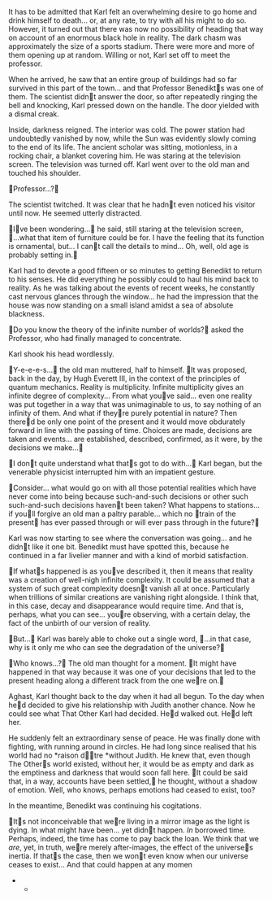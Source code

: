 It has to be admitted that Karl felt an overwhelming desire to go home and drink himself to death... or, at any rate, to try with all his might to do so. However, it turned out that there was now no possibility of heading that way on account of an enormous black hole in reality. The dark chasm was approximately the size of a sports stadium. There were more and more of them opening up at random. Willing or not, Karl set off to meet the professor.

When he arrived, he saw that an entire group of buildings had so far survived in this part of the town... and that Professor Benedikts was one of them. The scientist didnt answer the door, so after repeatedly ringing the bell and knocking, Karl pressed down on the handle. The door yielded with a dismal creak.

Inside, darkness reigned. The interior was cold. The power station had undoubtedly vanished by now, while the Sun was evidently slowly coming to the end of its life. The ancient scholar was sitting, motionless, in a rocking chair, a blanket covering him. He was staring at the television screen. The television was turned off. Karl went over to the old man and touched his shoulder.

Professor...?

The scientist twitched. It was clear that he hadnt even noticed his visitor until now. He seemed utterly distracted.

Ive been wondering... he said, still staring at the television screen, ...what that item of furniture could be for. I have the feeling that its function is ornamental, but... I cant call the details to mind... Oh, well, old age is probably setting in.

Karl had to devote a good fifteen or so minutes to getting Benedikt to return to his senses. He did everything he possibly could to haul his mind back to reality. As he was talking about the events of recent weeks, he constantly cast nervous glances through the window... he had the impression that the house was now standing on a small island amidst a sea of absolute blackness.

Do you know the theory of the infinite number of worlds? asked the Professor, who had finally managed to concentrate.

Karl shook his head wordlessly.

Y-e-e-e-s... the old man muttered, half to himself. It was proposed, back in the day, by Hugh Everett III, in the context of the principles of quantum mechanics. Reality is multiplicity. Infinite multiplicity gives an infinite degree of complexity... From what youve said... even one reality was put together in a way that was unimaginable to us, to say nothing of an infinity of them. And what if theyre purely potential in nature? Then thered be only one point of the present and it would move obdurately forward in line with the passing of time. Choices are made, decisions are taken and events... are established, described, confirmed, as it were, by the decisions we make...

I dont quite understand what thats got to do with... Karl began, but the venerable physicist interrupted him with an impatient gesture.

Consider... what would go on with all those potential realities which have never come into being because such-and-such decisions or other such such-and-such decisions havent been taken? What happens to stations... if youll forgive an old man a paltry parable... which no train of the present has ever passed through or will ever pass through in the future?

Karl was now starting to see where the conversation was going... and he didnt like it one bit. Benedikt must have spotted this, because he continued in a far livelier manner and with a kind of morbid satisfaction.

If whats happened is as youve described it, then it means that reality was a creation of well-nigh infinite complexity. It could be assumed that a system of such great complexity doesnt vanish all at once. Particularly when trillions of similar creations are vanishing right alongside. I think that, in this case, decay and disappearance would require time. And that is, perhaps, what you can see... youre observing, with a certain delay, the fact of the unbirth of our version of reality.

But... Karl was barely able to choke out a single word, ...in that case, why is it only me who can see the degradation of the universe?

Who knows...? The old man thought for a moment. It might have happened in that way because it was one of your decisions that led to the present heading along a different track from the one were on.

Aghast, Karl thought back to the day when it had all begun. To the day when hed decided to give his relationship with Judith another chance. Now he could see what That Other Karl had decided. Hed walked out. Hed left her.

He suddenly felt an extraordinary sense of peace. He was finally done with fighting, with running around in circles. He had long since realised that his world had no *raison dtre *without Judith. He knew that, even though The Others world existed, without her, it would be as empty and dark as the emptiness and darkness that would soon fall here. It could be said that, in a way, accounts have been settled, he thought, without a shadow of emotion. Well, who knows, perhaps emotions had ceased to exist, too?

In the meantime, Benedikt was continuing his cogitations.

Its not inconceivable that were living in a mirror image as the light is dying. In what might have been... yet didnt happen. *In* borrowed time. Perhaps, indeed, the time has come to pay back the loan. We think that we *are*, yet, in truth, were merely after-images, the effect of the universes inertia. If thats the case, then we wont even know when our universe ceases to exist... And that could happen at any momen<span id="anchor"></span>

*    *